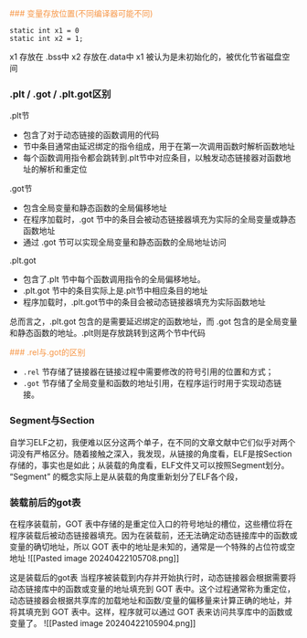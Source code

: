 <font color="#f79646">### 变量存放位置(不同编译器可能不同)</font>
```
static int x1 = 0
static int x2 = 1;
```
 x1 存放在 .bss中 
 x2 存放在.data中
 x1 被认为是未初始化的，被优化节省磁盘空间


### .plt / .got / .plt.got区别
.plt节
- 包含了对于动态链接的函数调用的代码
- 节中条目通常由延迟绑定的指令组成，用于在第一次调用函数时解析函数地址
- 每个函数调用指令都会跳转到.plt节中对应条目，以触发动态链接器对函数地址的解析和重定位

.got节
- 包含全局变量和静态函数的全局偏移地址
- 在程序加载时，.got 节中的条目会被动态链接器填充为实际的全局变量或静态函数地址
- 通过 .got 节可以实现全局变量和静态函数的全局地址访问

.plt.got
- 包含了.plt 节中每个函数调用指令的全局偏移地址。
- .plt.got 节中的条目实际上是.plt节中相应条目的地址
- 程序加载时，.plt.got节中的条目会被动态链接器填充为实际函数地址

总而言之，.plt.got 包含的是需要延迟绑定的函数地址，而 .got 包含的是全局变量和静态函数的地址。.plt则是存放跳转到这两个节中代码

<font color="#f79646">### .rel与.got的区别</font>
- `.rel` 节存储了链接器在链接过程中需要修改的符号引用的位置和方式；
- `.got` 节存储了全局变量和函数的地址引用，在程序运行时用于实现动态链接。

### Segment与Section
自学习ELF之初，我便难以区分这两个单子，在不同的文章文献中它们似乎对两个词没有严格区分。随着接触之深入，我发现，从链接的角度看，ELF是按Section存储的，事实也是如此；从装载的角度看，ELF文件又可以按照Segment划分。
“Segment” 的概念实际上是从装载的角度重新划分了ELF各个段，


### 装载前后的got表

在程序装载前，GOT 表中存储的是重定位入口的符号地址的槽位，这些槽位将在程序装载后被动态链接器填充。因为在装载前，还无法确定动态链接库中的函数或变量的确切地址，所以 GOT 表中的地址是未知的，通常是一个特殊的占位符或空地址
![[Pasted image 20240422105708.png]]

这是装载后的got表
当程序被装载到内存并开始执行时，动态链接器会根据需要将动态链接库中的函数或变量的地址填充到 GOT 表中。这个过程通常称为重定位，动态链接器会根据共享库的加载地址和函数/变量的偏移量来计算正确的地址，并将其填充到 GOT 表中。这样，程序就可以通过 GOT 表来访问共享库中的函数或变量了。
![[Pasted image 20240422105904.png]]